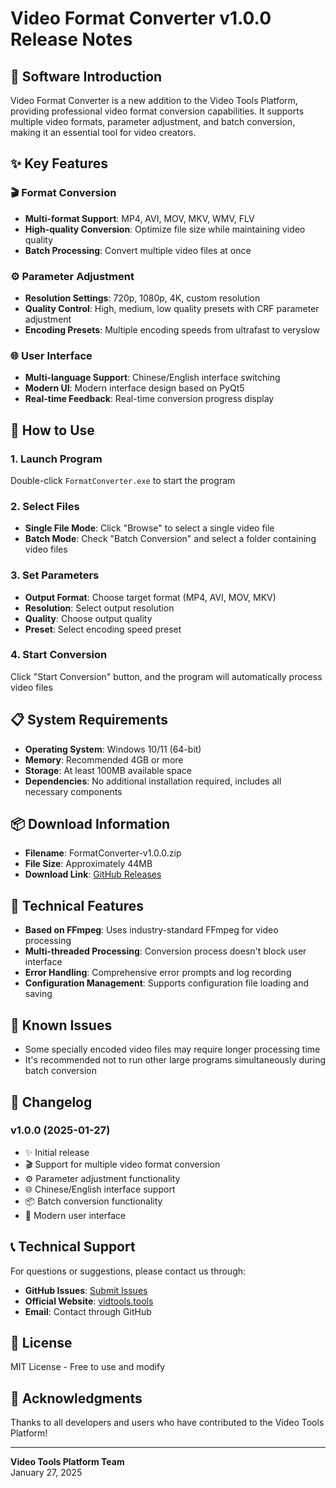 # Video Format Converter v1.0.0 Release Notes

## 🎯 Software Introduction

Video Format Converter is a new addition to the Video Tools Platform, providing professional video format conversion capabilities. It supports multiple video formats, parameter adjustment, and batch conversion, making it an essential tool for video creators.

## ✨ Key Features

### 🎬 Format Conversion
- **Multi-format Support**: MP4, AVI, MOV, MKV, WMV, FLV
- **High-quality Conversion**: Optimize file size while maintaining video quality
- **Batch Processing**: Convert multiple video files at once

### ⚙️ Parameter Adjustment
- **Resolution Settings**: 720p, 1080p, 4K, custom resolution
- **Quality Control**: High, medium, low quality presets with CRF parameter adjustment
- **Encoding Presets**: Multiple encoding speeds from ultrafast to veryslow

### 🌐 User Interface
- **Multi-language Support**: Chinese/English interface switching
- **Modern UI**: Modern interface design based on PyQt5
- **Real-time Feedback**: Real-time conversion progress display

## 🚀 How to Use

### 1. Launch Program
Double-click `FormatConverter.exe` to start the program

### 2. Select Files
- **Single File Mode**: Click "Browse" to select a single video file
- **Batch Mode**: Check "Batch Conversion" and select a folder containing video files

### 3. Set Parameters
- **Output Format**: Choose target format (MP4, AVI, MOV, MKV)
- **Resolution**: Select output resolution
- **Quality**: Choose output quality
- **Preset**: Select encoding speed preset

### 4. Start Conversion
Click "Start Conversion" button, and the program will automatically process video files

## 📋 System Requirements

- **Operating System**: Windows 10/11 (64-bit)
- **Memory**: Recommended 4GB or more
- **Storage**: At least 100MB available space
- **Dependencies**: No additional installation required, includes all necessary components

## 📦 Download Information

- **Filename**: FormatConverter-v1.0.0.zip
- **File Size**: Approximately 44MB
- **Download Link**: [GitHub Releases](https://github.com/xiexin0516-collab/video-tools/releases/download/v1.0.0/FormatConverter-v1.0.0.zip)

## 🔧 Technical Features

- **Based on FFmpeg**: Uses industry-standard FFmpeg for video processing
- **Multi-threaded Processing**: Conversion process doesn't block user interface
- **Error Handling**: Comprehensive error prompts and log recording
- **Configuration Management**: Supports configuration file loading and saving

## 🐛 Known Issues

- Some specially encoded video files may require longer processing time
- It's recommended not to run other large programs simultaneously during batch conversion

## 🔄 Changelog

### v1.0.0 (2025-01-27)
- ✨ Initial release
- 🎬 Support for multiple video format conversion
- ⚙️ Parameter adjustment functionality
- 🌐 Chinese/English interface support
- 📦 Batch conversion functionality
- 🎨 Modern user interface

## 📞 Technical Support

For questions or suggestions, please contact us through:

- **GitHub Issues**: [Submit Issues](https://github.com/xiexin0516-collab/video-tools/issues)
- **Official Website**: [vidtools.tools](https://vidtools.tools/)
- **Email**: Contact through GitHub

## 📄 License

MIT License - Free to use and modify

## 🙏 Acknowledgments

Thanks to all developers and users who have contributed to the Video Tools Platform!

---

**Video Tools Platform Team**  
January 27, 2025
